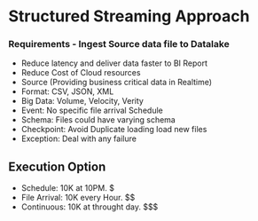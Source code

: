 # Structured Streaming Approach

### Requirements - Ingest Source data file to Datalake
- Reduce latency and deliver data faster to BI Report
- Reduce Cost of Cloud resources
- Source (Providing business critical data in Realtime)
- Format: CSV, JSON, XML
- Big Data: Volume, Velocity, Verity
- Event: No specific file arrival Schedule
- Schema: Files could have varying schema
- Checkpoint: Avoid Duplicate loading load new files
- Exception: Deal with any failure

## Execution Option
- Schedule: 10K at 10PM. $
- File Arrival: 10K every Hour. $$
- Continuous: 10K at throught day. $$$
